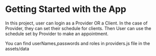 # Getting Started with the App

In this project, user can login as a Provider OR a Client.
In the case of Provider, they can set their schedule for clients.
Then User can use the schedule set by Provider to make an appointment.

You can find userNames,passwords and roles in providers.js file in the assets/data
